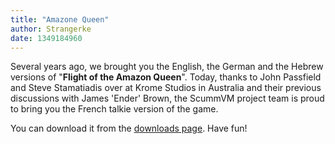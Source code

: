 ```yaml
---
title: "Amazone Queen"
author: Strangerke
date: 1349184960
---
```


Several years ago, we brought you the English, the German and the Hebrew versions of "**Flight of the Amazon Queen**". Today, thanks to John Passfield and Steve Stamatiadis over at Krome Studios in Australia and their previous discussions with James 'Ender' Brown, the ScummVM project team is proud to bring you the French talkie version of the game.

You can download it from the [downloads page](/downloads/#extras). Have fun!
